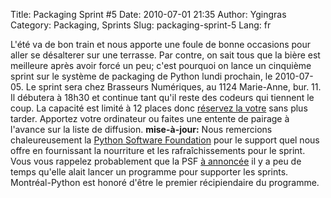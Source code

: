 Title: Packaging Sprint #5
Date: 2010-07-01 21:35
Author: Ygingras
Category: Packaging, Sprints
Slug: packaging-sprint-5
Lang: fr

L'été va de bon train et nous apporte une foule de bonne occasions pour
aller se désalterer sur une terrasse. Par contre, on sait tous que la
bière est meilleure après avoir forcé un peu; c'est pourquoi on lance un
cinquième sprint sur le système de packaging de Python lundi prochain,
le 2010-07-05. Le sprint sera chez Brasseurs Numériques, au 1124
Marie-Anne, bur. 11. Il débutera à 18h30 et continue tant qu'il reste
des codeurs qui tiennent le coup. La capacité est limité à 12 places
donc [réservez la votre][] sans plus tarder. Apportez votre ordinateur
ou faites une entente de pairage à l'avance sur la liste de diffusion.
**mise-à-jour:** Nous remercions chaleureusement la [Python Software
Foundation][] pour le support quel nous offre en fournissant la
nourriture et les rafraîchissements pour le sprint. Vous vous rappelez
probablement que la PSF [à annoncée][] il y a peu de temps qu'elle alait
lancer un programme pour supporter les sprints. Montréal-Python est
honoré d'être le premier récipiendaire du programme.

  [réservez la votre]: http://wiki.montrealpython.org/index.php/Packaging_no.5
  [Python Software Foundation]: http://www.python.org/psf/
  [à annoncée]: http://pyfound.blogspot.com/2010/06/psf-sponsored-sprints.html
